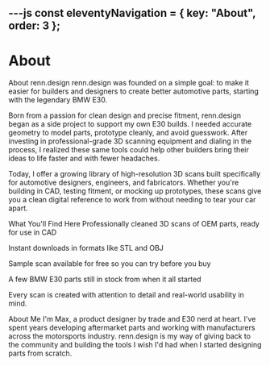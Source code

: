 ---js
const eleventyNavigation = {
	key: "About",
	order: 3
};
---
# About

About renn.design
renn.design was founded on a simple goal: to make it easier for builders and designers to create better automotive parts, starting with the legendary BMW E30.

Born from a passion for clean design and precise fitment, renn.design began as a side project to support my own E30 builds. I needed accurate geometry to model parts, prototype cleanly, and avoid guesswork. After investing in professional-grade 3D scanning equipment and dialing in the process, I realized these same tools could help other builders bring their ideas to life faster and with fewer headaches.

Today, I offer a growing library of high-resolution 3D scans built specifically for automotive designers, engineers, and fabricators. Whether you're building in CAD, testing fitment, or mocking up prototypes, these scans give you a clean digital reference to work from without needing to tear your car apart.

What You'll Find Here
Professionally cleaned 3D scans of OEM parts, ready for use in CAD

Instant downloads in formats like STL and OBJ

Sample scan available for free so you can try before you buy

A few BMW E30 parts still in stock from when it all started

Every scan is created with attention to detail and real-world usability in mind.

About Me
I'm Max, a product designer by trade and E30 nerd at heart. I've spent years developing aftermarket parts and working with manufacturers across the motorsports industry. renn.design is my way of giving back to the community and building the tools I wish I'd had when I started designing parts from scratch.